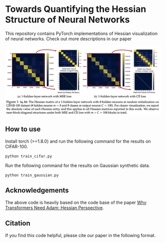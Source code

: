 # Towards Quantifying the Hessian Structure of Neural Networks
This repository contains PyTorch implementations of Hessian visualization of neural networks.  Check out more descriptions in our paper 

<img src="figures/fig_1.png" style="zoom:60%;" />

## How to use 

Install torch (>=1.8.0) and run the following command for the results on CIFAR-100.

```
python train_cifar.py
```

Run the following command for the results on Gaussian synthetic data.

```
python train_gaussian.py
```




## Acknowledgements

The above code is heavily based on the code base of the paper [Why Transformers Need Adam: Hessian Perspective](https://github.com/zyushun/hessian-spectrum).

## Citation

If you find this code helpful, please cite our paper in the following format.

```

```
